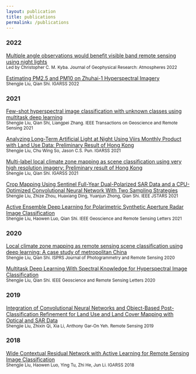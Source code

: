 ```yaml
---
layout: publication
title: publications
permalink: /publications
---
```



### 2022
[Multiple angle observations would benefit visible band remote sensing using night lights](https://doi.org/10.1029/2021JD036382)  
<sup>Led by Christopher C. M. Kyba. <i class="fa fa-book" aria-hidden="true"></i>  Journal of Geophysical Research: Atmospheres 2022</sup>

[Estimating PM2.5 and PM10 on Zhuhai-1 Hyperspectral Imagery](https://doi.org/10.1109/IGARSS46834.2022.9884493)  
<sup>Shengjie Liu, Qian Shi. <i class="fa fa-book" aria-hidden="true"></i>  IGARSS 2022</sup>

### 2021
[Few-shot hyperspectral image classification with unknown classes using multitask deep learning](https://doi.org/10.1109/TGRS.2020.3018879)  
<sup>Shengjie Liu, Qian Shi, Liangpei Zhang. <i class="fa fa-book" aria-hidden="true"></i>  IEEE Transactions on Geoscience and Remote Sensing 2021</sup>

[Analyzing Long-Term Artificial Light at Night Using Viirs Monthly Product with Land Use Data: Preliminary Result of Hong Kong](https://doi.org/10.1109/IGARSS47720.2021.9553915)  
<sup>Shengjie Liu, Chu Wing So, Jason C.S. Pun. <i class="fa fa-book" aria-hidden="true"></i>  IGARSS 2021</sup>

[Multi-label local climate zone mapping as scene classification using very high resolution imagery: Preliminary result of Hong Kong](https://doi.org/10.1109/IGARSS47720.2021.9553086)  
<sup>Shengjie Liu, Qian Shi. <i class="fa fa-book" aria-hidden="true"></i>  IGARSS 2021</sup>

[Crop Mapping Using Sentinel Full-Year Dual-Polarized SAR Data and a CPU-Optimized Convolutional Neural Network With Two Sampling Strategies](https://doi.org/10.1109/JSTARS.2021.3094973)  
<sup>Shengjie Liu, Zhize Zhou, Huaxiang Ding, Yuanjun Zhong, Qian Shi. <i class="fa fa-book" aria-hidden="true"></i>  IEEE JSTARS 2021</sup>

[Active Ensemble Deep Learning for Polarimetric Synthetic Aperture Radar Image Classification](https://doi.org/10.1109/LGRS.2020.3005076)  
<sup>Shengjie Liu, Haowen Luo, Qian Shi. <i class="fa fa-book" aria-hidden="true"></i>  IEEE Geoscience and Remote Sensing Letters 2021</sup>


### 2020
[Local climate zone mapping as remote sensing scene classification using deep learning: A case study of metropolitan China](https://doi.org/10.1016/j.isprsjprs.2020.04.008)  
<sup>Shengjie Liu, Qian Shi. <i class="fa fa-book" aria-hidden="true"></i>  ISPRS Journal of Photogrammetry and Remote Sensing 2020</sup>

[Multitask Deep Learning With Spectral Knowledge for Hyperspectral Image Classification](https://doi.org/10.3390/rs11060690)  
<sup>Shengjie Liu, Qian Shi. <i class="fa fa-book" aria-hidden="true"></i>  IEEE Geoscience and Remote Sensing Letters 2020</sup>


### 2019
[Integration of Convolutional Neural Networks and Object-Based Post-Classification Refinement for Land Use and Land Cover Mapping with Optical and SAR Data](https://doi.org/10.3390/rs11060690)  
<sup>Shengjie Liu, Zhixin Qi, Xia Li, Anthony Gar-On Yeh. <i class="fa fa-book" aria-hidden="true"></i>  Remote Sensing 2019</sup>




### 2018
[Wide Contextual Residual Network with Active Learning for Remote Sensing Image Classification](https://doi.org/10.1109/IGARSS.2018.8517855)  
<sup>Shengjie Liu, Haowen Luo, Ying Tu, Zhi He, Jun Li. <i class="fa fa-book" aria-hidden="true"></i>  IGARSS 2018</sup>